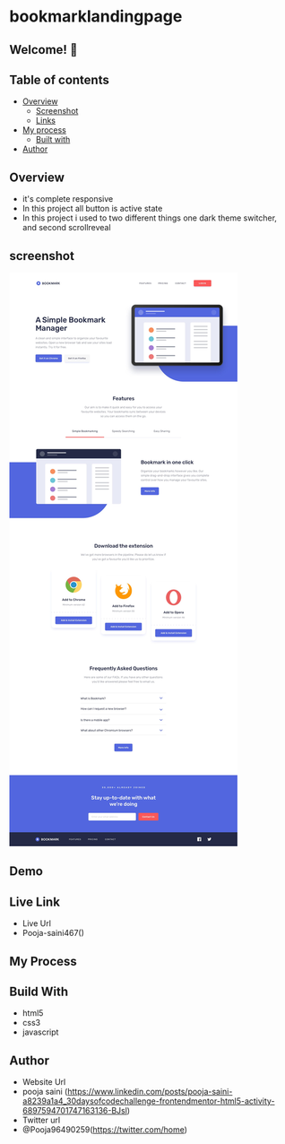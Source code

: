 # bookmarklandingpage

## Welcome! 👋

## Table of contents

- [Overview](#overview)
  - [Screenshot](#screenshot)
  - [Links](#links)
- [My process](#my-process)
  - [Built with](#built-with)
- [Author](#author)

## Overview 
- it's complete responsive 
- In this project all button is active state 
- In this project i used to two different things one dark theme switcher, and second scrollreveal

## screenshot
<img src="https://github.com/Pooja-saini467/bookmarklandingpage/blob/master/bookmark-landing-page-master/desktop-design.jpg?raw=true">

## Demo

 


## Live Link
- Live Url
- Pooja-saini467()


## My Process
## Build With
- html5
- css3
- javascript

## Author
- Website Url
- pooja saini (https://www.linkedin.com/posts/pooja-saini-a8239a1a4_30daysofcodechallenge-frontendmentor-html5-activity-6897594701747163136-BJsl)
- Twitter url
- @Pooja96490259(https://twitter.com/home)
